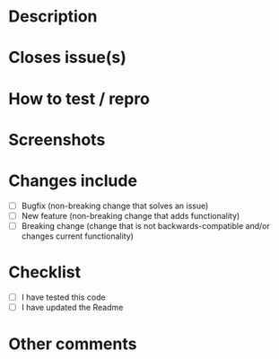 # Description

# Closes issue(s)

# How to test / repro

# Screenshots

# Changes include

- [ ] Bugfix (non-breaking change that solves an issue)
- [ ] New feature (non-breaking change that adds functionality)
- [ ] Breaking change (change that is not backwards-compatible and/or changes current functionality)

# Checklist

- [ ] I have tested this code
- [ ] I have updated the Readme

# Other comments
